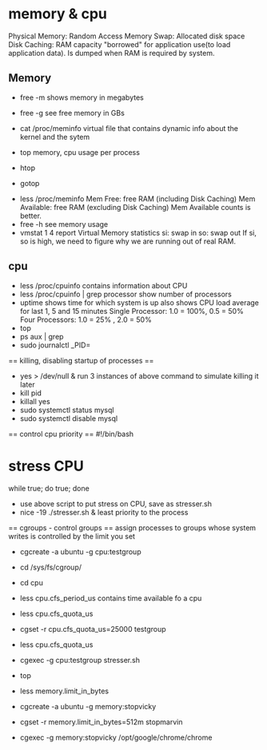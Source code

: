 # memory & cpu
Physical Memory: Random Access Memory
Swap: Allocated disk space
Disk Caching: RAM capacity "borrowed" for application use(to load application data). Is dumped when RAM is required by system.

## Memory
- free -m
  shows memory in megabytes
- free -g
  see free memory in GBs

- cat /proc/meminfo
  virtual file that contains dynamic info about the kernel and the sytem

- top
  memory, cpu usage per process

- htop
- gotop


* less /proc/meminfo
Mem Free: free RAM (including Disk Caching)
Mem Available: free RAM (excluding Disk Caching)
Mem Available counts is better.
* free -h
see memory usage
* vmstat 1 4
report Virtual Memory statistics
si: swap in
so: swap out
If si, so is high, we need to figure why we are running out of real RAM.


## cpu
* less /proc/cpuinfo
contains information about CPU
* less /proc/cpuinfo | grep processor
show number of processors
* uptime
shows time for which system is up
also shows CPU load average for last 1, 5 and 15 minutes
Single Processor: 1.0  = 100%, 0.5 = 50%
Four Processors:  1.0 = 25%  , 2.0 = 50%
* top
* ps aux | grep <pid>
* sudo journalctl _PID=<pid>



== killing, disabling startup of processes ==
* yes > /dev/null &
run 3 instances of above command to simulate killing it later
* kill pid
* killall yes
* sudo systemctl status mysql
* sudo systemctl disable mysql

== control cpu priority ==
#!/bin/bash
# stress CPU
while true; do true; done
* use above script to put stress on CPU, save as stresser.sh
* nice -19 ./stresser.sh &
least priority to the process


== cgroups - control groups ==
assign processes to groups whose system writes is controlled by the limit you set
* cgcreate -a ubuntu -g cpu:testgroup
* cd /sys/fs/cgroup/
* cd cpu
* less cpu.cfs_period_us
contains time available fo a cpu
* less cpu.cfs_quota_us
* cgset -r cpu.cfs_quota_us=25000 testgroup
* less cpu.cfs_quota_us
* cgexec -g cpu:testgroup stresser.sh
* top

* less memory.limit_in_bytes
* cgcreate -a ubuntu -g memory:stopvicky
* cgset -r memory.limit_in_bytes=512m stopmarvin
* cgexec -g memory:stopvicky /opt/google/chrome/chrome

